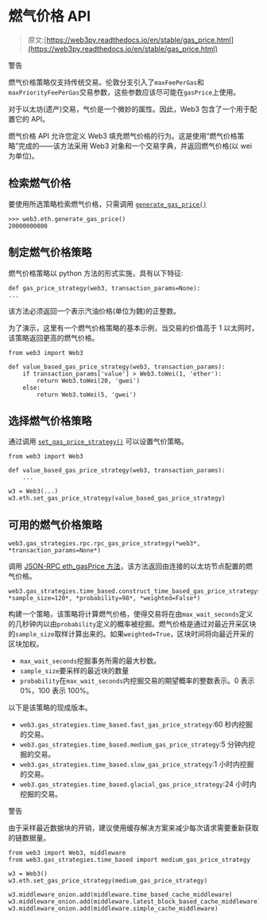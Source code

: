 # 燃气价格 API

> 原文:[https://web3py.readthedocs.io/en/stable/gas_price.html](https://web3py.readthedocs.io/en/stable/gas_price.html)

 警告

燃气价格策略仅支持传统交易。伦敦分支引入了`maxFeePerGas`和`maxPriorityFeePerGas`交易参数，这些参数应该尽可能在`gasPrice`上使用。

对于以太坊(遗产)交易，气价是一个微妙的属性。因此，Web3 包含了一个用于配置它的 API。

燃气价格 API 允许您定义 Web3 填充燃气价格的行为。这是使用“燃气价格策略”完成的——该方法采用 Web3 对象和一个交易字典，并返回燃气价格(以 wei 为单位)。

## 检索燃气价格

要使用所选策略检索燃气价格，只需调用 [`generate_gas_price()`](web3.eth.html#web3.eth.Eth.generate_gas_price "web3.eth.Eth.generate_gas_price")

```
>>> web3.eth.generate_gas_price()
20000000000 
```

## 制定燃气价格策略

燃气价格策略以 python 方法的形式实施，具有以下特征:

```
def gas_price_strategy(web3, transaction_params=None):
... 
```

该方法必须返回一个表示汽油价格(单位为魏)的正整数。

为了演示，这里有一个燃气价格策略的基本示例，当交易的价值高于 1 以太网时，该策略返回更高的燃气价格。

```
from web3 import Web3

def value_based_gas_price_strategy(web3, transaction_params):
    if transaction_params['value'] > Web3.toWei(1, 'ether'):
        return Web3.toWei(20, 'gwei')
    else:
        return Web3.toWei(5, 'gwei') 
```

## 选择燃气价格策略

通过调用 [`set_gas_price_strategy()`](web3.eth.html#web3.eth.Eth.set_gas_price_strategy "web3.eth.Eth.set_gas_price_strategy") 可以设置气价策略。

```
from web3 import Web3

def value_based_gas_price_strategy(web3, transaction_params):
    ...

w3 = Web3(...)
w3.eth.set_gas_price_strategy(value_based_gas_price_strategy) 
```

 ## 可用的燃气价格策略

```
web3.gas_strategies.rpc.rpc_gas_price_strategy(*web3*, *transaction_params=None*)
```

调用 [JSON-RPC eth_gasPrice 方法](https://github.com/ethereum/wiki/wiki/JSON-RPC#eth_gasprice)，该方法返回由连接的以太坊节点配置的燃气价格。

 ```
web3.gas_strategies.time_based.construct_time_based_gas_price_strategy(*max_wait_seconds*, *sample_size=120*, *probability=98*, *weighted=False*)
```

构建一个策略，该策略将计算燃气价格，使得交易将在由`max_wait_seconds`定义的几秒钟内以由`probability`定义的概率被挖掘。燃气价格是通过对最近开采区块的`sample_size`取样计算出来的。如果`weighted=True`，区块时间将向最近开采的区块加权。

*   `max_wait_seconds`挖掘事务所需的最大秒数。
*   `sample_size`要采样的最近块的数量
*   `probability`在`max_wait_seconds`内挖掘交易的期望概率的整数表示。0 表示 0%，100 表示 100%。

以下是该策略的现成版本。

*   `web3.gas_strategies.time_based.fast_gas_price_strategy`:60 秒内挖掘的交易。
*   `web3.gas_strategies.time_based.medium_gas_price_strategy`:5 分钟内挖掘的交易。
*   `web3.gas_strategies.time_based.slow_gas_price_strategy`:1 小时内挖掘的交易。
*   `web3.gas_strategies.time_based.glacial_gas_price_strategy`:24 小时内挖掘的交易。

警告

由于采样最近数据块的开销，建议使用缓存解决方案来减少每次请求需要重新获取的链数据量。

```
from web3 import Web3, middleware
from web3.gas_strategies.time_based import medium_gas_price_strategy

w3 = Web3()
w3.eth.set_gas_price_strategy(medium_gas_price_strategy)

w3.middleware_onion.add(middleware.time_based_cache_middleware)
w3.middleware_onion.add(middleware.latest_block_based_cache_middleware)
w3.middleware_onion.add(middleware.simple_cache_middleware) 
```